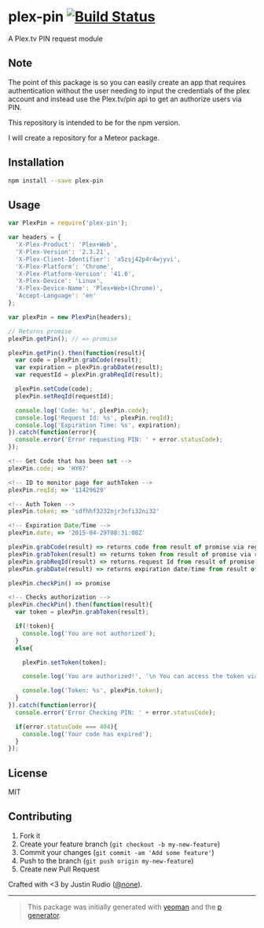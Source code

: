 # plex-pin [![Build Status](https://secure.travis-ci.org/jrudio/plex-pin.png?branch=master)](https://travis-ci.org/jrudio/plex-pin)

A Plex.tv PIN request module

## Note
The point of this package is so you can easily create an app that requires authentication without the user needing to input the credentials of the plex account and instead use the Plex.tv/pin api to get an authorize users via PIN.

This repository is intended to be for the npm version. 

I will create a repository for a Meteor package.

## Installation

```bash
npm install --save plex-pin
```

## Usage

```javascript
var PlexPin = require('plex-pin');

var headers = {
  'X-Plex-Product': 'Plex+Web',
  'X-Plex-Version': '2.3.21',
  'X-Plex-Client-Identifier': 'a5zsj42p4r4wjyvi',
  'X-Plex-Platform': 'Chrome',
  'X-Plex-Platform-Version': '41.0',
  'X-Plex-Device': 'Linux',
  'X-Plex-Device-Name': 'Plex+Web+(Chrome)',
  'Accept-Language': 'en'
};

var plexPin = new PlexPin(headers);

// Returns promise
plexPin.getPin(); // => promise

plexPin.getPin().then(function(result){
  var code = plexPin.grabCode(result);
  var expiration = plexPin.grabDate(result);
  var requestId = plexPin.grabReqId(result);

  plexPin.setCode(code);
  plexPin.setReqId(requestId);

  console.log('Code: %s', plexPin.code);
  console.log('Request Id: %s', plexPin.reqId);
  console.log('Expiration Time: %s', expiration);
}).catch(function(error){
  console.error('Error requesting PIN: ' + error.statusCode);
});

<!-- Get Code that has been set -->
plexPin.code; => 'HY67'

<!-- ID to monitor page for authToken -->
plexPin.reqId; => '11429629'

<!-- Auth Token -->
plexPin.token; => 'sdfhhf3232njr3nfi32ni32'

<!-- Expiration Date/Time -->
plexPin.date; => '2015-04-29T08:31:08Z'

plexPin.grabCode(result) => returns code from result of promise via regex
plexPin.grabToken(result) => returns token from result of promise via regex
plexPin.grabReqId(result) => returns request Id from result of promise via regex
plexPin.grabDate(result) => returns expiration date/time from result of promise via regex

plexPin.checkPin() => promise

<!-- Checks authorization -->
plexPin.checkPin().then(function(result){
  var token = plexPin.grabToken(result);

  if(!token){
    console.log('You are not authorized');
  }
  else{

    plexPin.setToken(token);

    console.log('You are authorized!', '\n You can access the token via plexPin.token');

    console.log('Token: %s', plexPin.token);
  }
}).catch(function(error){
  console.error('Error Checking PIN: ' + error.statusCode);

  if(error.statusCode === 404){
    console.log('Your code has expired');
  }
});
```

## License

MIT

## Contributing

1. Fork it
2. Create your feature branch (`git checkout -b my-new-feature`)
3. Commit your changes (`git commit -am 'Add some feature'`)
4. Push to the branch (`git push origin my-new-feature`)
5. Create new Pull Request

Crafted with <3 by Justin Rudio ([@none](https://twitter.com/none)).

***

> This package was initially generated with [yeoman](http://yeoman.io) and the [p generator](https://github.com/johnotander/generator-p.git).